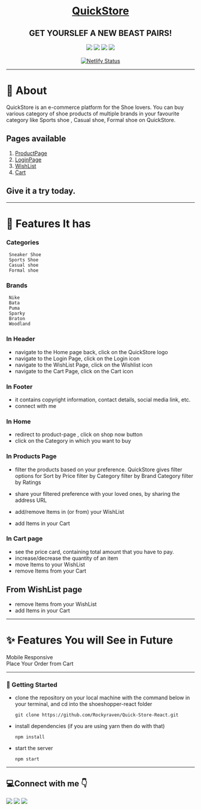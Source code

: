 
<div align="center">
  
# [QuickStore](https://quickstore-react.netlify.app/) 
##  GET YOURSLEF A NEW BEAST PAIRS!
  
<!--   ![image](https://user-images.githubusercontent.com/91511639/163553337-079970fc-ef46-4521-a415-fd158501f95d.png) -->

![](https://img.shields.io/badge/HTML5-E34F26?style=for-the-badge&logo=html5&logoColor=white)
![](https://img.shields.io/badge/CSS3-1572B6?style=for-the-badge&logo=css3&logoColor=white) 
![](https://img.shields.io/badge/React-20232A?style=for-the-badge&logo=react&logoColor=61DAFB)
![](https://img.shields.io/badge/React_Router-CA4245?style=for-the-badge&logo=react-router&logoColor=white)<br><br>
[![Netlify Status](https://api.netlify.com/api/v1/badges/a1fe7d1f-75e9-4c30-bd3a-8df76d74c08c/deploy-status)](https://app.netlify.com/sites/neos-ui/deploys)

</div>

---


# 📖 About 

QuickStore is an e-commerce platform for the Shoe lovers. You can buy various category of shoe products of multiple brands in your favourite category like Sports shoe , Casual shoe, Formal shoe on QuickStore.

## Pages available
1. [ProductPage](https://quickstore-react.netlify.app/Product)
2. [LoginPage](https://quickstore-react.netlify.app/login)
3. [WishList](https://quickstore-react.netlify.app/wishlist)
4. [Cart](https://quickstore-react.netlify.app/cart)

Give it a try today.
---

---
# 🚀 Features It has

### Categories

     Sneaker Shoe
     Sports Shoe
     Casual shoe
     Formal shoe
 

### Brands
     Nike
     Bata
     Puma
     Sparky
     Braton
     Woodland
     
    
### In Header

- navigate to the Home page back, click on the QuickStore logo
- navigate to the Login Page,  click on the Login icon
- navigate to the WishList Page,  click on the Wishlist icon
- navigate to the Cart Page,  click on the Cart icon


### In Footer

- it contains copyright information, contact details, social media link, etc.
- connect with me

### In Home

- redirect to product-page , click on shop now button
- click on the Category in which you want to buy

### In Products Page

  - filter the products based on your preference. QuickStore gives filter options for
         Sort by Price
         filter by Category
         filter by Brand Category
         filter by Ratings

- share your filtered preference with your loved ones, by sharing the address URL

- add/remove Items in (or from) your WishList

- add Items in your Cart

### In Cart page

- see the price card, containing total amount that you have to pay.
- increase/decrease the quantity of an item
- move Items to your WishList
- remove Items from your Cart


## From WishList page

- remove Items from your WishList
- add Items in your Cart

---
    
# ✨ Features You will See in Future
Mobile Responsive <br>
Place Your Order from Cart

---

### 🔌 Getting Started
- clone the repository on your local machine with the command below in your terminal, and cd into the shoeshopper-react folder

      git clone https://github.com/Rockyraven/Quick-Store-React.git

      
- install dependencies (if you are using yarn then do with that)

      npm install
      
- start the server

      npm start


---


## :computer:Connect with me 	:point_down:

<a href="https://www.instagram.com/guddu31197/"><img src="https://img.shields.io/badge/Instagram-E4405F?style=for-the-badge&logo=instagram&logoColor=white"/></a>
<a href="https://x.com/randhir_guddu"><img src="https://img.shields.io/badge/Twitter-1DA1F2?style=for-the-badge&logo=twitter&logoColor=white"/></a>
<a href="https://www.linkedin.com/in/randhir-kumar03/"><img src="https://img.shields.io/badge/LinkedIn-0077B5?style=for-the-badge&logo=linkedin&logoColor=white"/></a>








